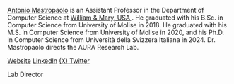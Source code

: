 <a href="https://antoniomastropaolo.com">Antonio Mastropaolo</a> is an Assistant Professor in the Department of Computer Science at <a href="https://www.wm.edu/as/computerscience/">William & Mary, USA </a>. He graduated with his B.Sc. in Computer Science from University of Molise in 2018. He graduated with his M.S. in Computer Science from University of Molise in 2020, and his Ph.D. in Computer Science from Università della Svizzera Italiana in 2024. Dr. Mastropaolo directs the AURA Research Lab.

<a href="https://antoniomastropaolo.com">Website<i class="fa-solid fa-globe"></i></a>
<a href="https://www.linkedin.com/in/antonio-mastropaolo-b3a1a2169/">LinkedIn<i class="fa-brands fa-linkedin"></i></a>
<a href="https://x.com/AntonioMastro2">(X) Twitter<i class="fa-brands fa-x-twitter"></i></a>


Lab Director




